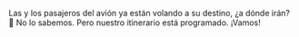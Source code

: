Las y los pasajeros del avión ya están volando a su destino, ¿a dónde irán? :thinking: No lo sabemos. Pero nuestro itinerario está programado. ¡Vamos!